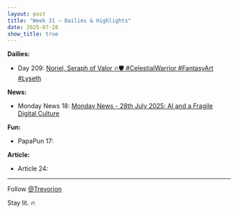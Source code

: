 ```yaml
---
layout: post
title: "Week 31 – Dailies & Highlights"
date: 2025-07-28
show_title: true
---
```


**Dailies:**  
- Day 209: [Noriel, Seraph of Valor 🔥🛡️ #CelestialWarrior #FantasyArt #Lyseth](https://x.com/Trevorion/status/1949930205172351214)
  
**News:**  
- Monday News 18: [Monday News - 28th July 2025: AI  and a Fragile Digital Culture](https://x.com/Trevorion/status/1949810158135107985)

**Fun:**  
- PapaPun 17: []()

**Article:**  
- Article 24: []()

---
Follow [@Trevorion](https://x.com/Trevorion)

Stay lit. 🔥
